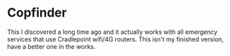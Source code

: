 # Copfinder
This I discovered a long time ago and it actually works with all emergency services that use Cradlepoint wifi/4G routers. This isn't my finished version, have a better one in the works. 
